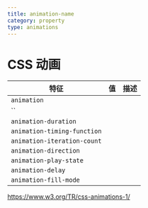 ```yaml
---
title: animation-name
category: property
type: animations
---
```


# CSS 动画

| 特征 | 值 | 描述 |
| --- | --- |--- |
| `animation` | | |
| `` | | |
| `animation-duration` | | |
| `animation-timing-function` | | |
| `animation-iteration-count` | | |
| `animation-direction` | | |
| `animation-play-state` | | |
| `animation-delay` | | |
| `animation-fill-mode` | | |

<https://www.w3.org/TR/css-animations-1/>
